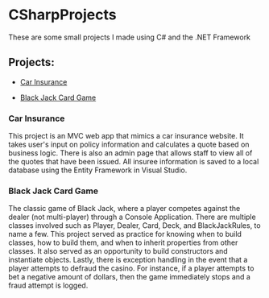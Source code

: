 # CSharpProjects
 
 <p>These are some small projects I made using C# and the .NET Framework</p>
 
 <h2>Projects:</h2>
 <ul>
 <li><a href="https://github.com/CrewsControlSolutions/CSharpProjects/tree/main/CarInsurance">Car Insurance</a></li>
 </ul> 
  <ul>
 <li><a href="https://github.com/CrewsControlSolutions/CSharpProjects/tree/main/BlackJackCardGame">Black Jack Card Game</a></li>
 </ul> 
 
<h3>Car Insurance</h3>
<p>
This project is an MVC web app that mimics a car insurance website. It takes user's input on policy information and calculates a quote based on business logic. There is also an admin page that allows staff to view all of the quotes that have been issued. All insuree information is saved to a local database using the Entity Framework in Visual Studio.
 </p>
 
 <h3>Black Jack Card Game</h3>
 <p>
 The classic game of Black Jack, where a player competes against the dealer (not multi-player) through a Console Application. There are multiple classes involved such as Player, Dealer, Card, Deck, and BlackJackRules, to name a few. This project served as practice for knowing when to build classes, how to build them, and when to inherit properties from other classes. It also served as an opportunity to build constructors and instantiate objects. Lastly, there is exception handling in the event that a player attempts to defraud the casino. For instance, if a player attempts to bet a negative amount of dollars, then the game immediately stops and a fraud attempt is logged.
